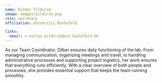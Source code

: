 ```yaml
---
name: Dilber Yildirim
image: images/yildirim.png
role: secretary
affiliation: University Bielefeld

links:
  email: c-sultan.yildirim@uni-bielefeld.de
---
```


As our Team Coordinator, Dilber ensures daily functioning of the lab. From managing communication, organizing meetings and travel, to handling administrative processes and supporting project logistics, her work ensures that everything runs efficiently. With a clear overview of both people and processes, she provides essential support that keeps the team running smoothly.
